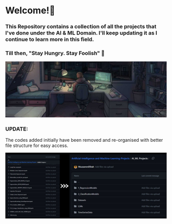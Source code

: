 # Welcome!👋
### This Repository contains a collection of all the projects that I've done under the AI & ML Domain. I'll keep updating it as I continue to learn more in this field.
### Till then, "Stay Hungry. Stay Foolish" 🧗

![banner](https://github.com/MuzzammilShah/Artificial-Intelligence-and-Machine-Learning-Projects/blob/36a51507b792d67c385747e4f625ba89351a50ea/AI%26ML%20Projects/Banner%20(3).png)

### UPDATE:
The codes added initially have been removed and re-organised with better file structure for easy access.

![picture](https://github.com/MuzzammilShah/Artificial-Intelligence-and-Machine-Learning-Projects/blob/db5318017573b2de172cb28bdf32fce4cb47710b/AI_ML%20Projects/StructureEdit.jpg)
